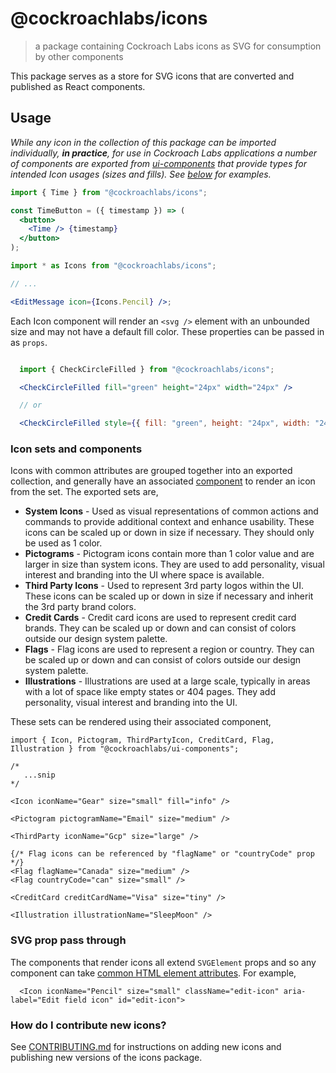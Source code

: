 # @cockroachlabs/icons

> a package containing Cockroach Labs icons as SVG for consumption by other components

This package serves as a store for SVG icons that are converted and published as React components.

## Usage

_While any icon in the collection of this package can be imported individually, **in practice**, for use in Cockroach Labs applications a number of components are exported from [ui-components](../ui-components/src/Icon/index.ts) that provide types for intended Icon usages (sizes and fills). See [below](#icon-sets-and-components) for examples._

```jsx
import { Time } from "@cockroachlabs/icons";

const TimeButton = ({ timestamp }) => (
  <button>
    <Time /> {timestamp}
  </button>
);
```

```jsx
import * as Icons from "@cockroachlabs/icons";

// ...

<EditMessage icon={Icons.Pencil} />;
```

Each Icon component will render an `<svg />` element with an unbounded size and may not have a default fill color. These properties can be passed in as `props`.

```jsx

  import { CheckCircleFilled } from "@cockroachlabs/icons";

  <CheckCircleFilled fill="green" height="24px" width="24px" />

  // or

  <CheckCircleFilled style={{ fill: "green", height: "24px", width: "24px" }} />
```

### Icon sets and components

Icons with common attributes are grouped together into an exported collection, and generally have an associated [component](../ui-components/src/Icon/index.ts) to render an icon from the set. The exported sets are,

- **System Icons** - Used as visual representations of common actions and commands to provide additional context and enhance usability. These icons can be scaled up or down in size if necessary. They should only be used as 1 color.
- **Pictograms** - Pictogram icons contain more than 1 color value and are larger in size than system icons. They are used to add personality, visual interest and branding into the UI where space is available.
- **Third Party Icons** - Used to represent 3rd party logos within the UI. These icons can be scaled up or down in size if necessary and inherit the 3rd party brand colors.
- **Credit Cards** - Credit card icons are used to represent credit card brands. They can be scaled up or down and can consist of colors outside our design system palette.
- **Flags** - Flag icons are used to represent a region or country. They can be scaled up or down and can consist of colors outside our design system palette.
- **Illustrations** - Illustrations are used at a large scale, typically in areas with a lot of space like empty states or 404 pages. They add personality, visual interest and branding into the UI.

These sets can be rendered using their associated component,

```tsx
import { Icon, Pictogram, ThirdPartyIcon, CreditCard, Flag, Illustration } from "@cockroachlabs/ui-components";

/*
   ...snip
*/

<Icon iconName="Gear" size="small" fill="info" />

<Pictogram pictogramName="Email" size="medium" />

<ThirdParty iconName="Gcp" size="large" />

{/* Flag icons can be referenced by "flagName" or "countryCode" prop  */}
<Flag flagName="Canada" size="medium" />
<Flag countryCode="can" size="small" />

<CreditCard creditCardName="Visa" size="tiny" />

<Illustration illustrationName="SleepMoon" />
```

### SVG prop pass through

The components that render icons all extend `SVGElement` props and so any component can take [common HTML element attributes](https://developer.mozilla.org/en-US/docs/Web/HTML/Global_attributes). For example,

```tsx
  <Icon iconName="Pencil" size="small" className="edit-icon" aria-label="Edit field icon" id="edit-icon">
```

### How do I contribute new icons?

See [CONTRIBUTING.md](./CONTRIBUTING.md) for instructions on adding new icons and publishing new versions of the icons package.
